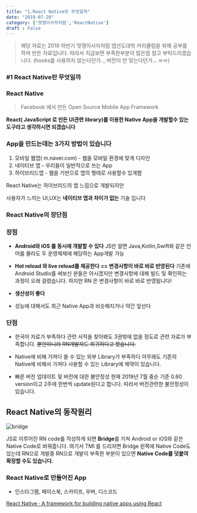 ```yaml
---
title: "1.React Native란 무엇일까"
date: "2019-07-20"
category: ['멋쟁이사자처럼','ReactNative']
draft : False
---
```


>해당 자료는 2019 하반기 멋쟁이사자처럼 앱선도대학 커리큘럼을 위해
>공부를 하며 만든 자료입니다. 따라서 지금보면 부족한부분이 많은점 참고 부탁드리겠습니다. (hooks를 사용하지 않는다던가.., 버전이 안 맞는다던가... ㅠㅠ)


### #1 React Native란 무엇일까
### React Native

> Facebook 에서 만든 Open Source Mobile App Framework

**React( JavaScript 로 만든 UI관련 library)를 이용한 Native App을 개발할수 있는 도구라고 생각하시면 되겠습니다**

### App을 만드는데는 3가지 방법이 있습니다

1. 모바일 웹앱( m.naver.com) - 웹을 모바일 환경에 맞게 디자인
2. 네이티브 앱  - 우리들이 일반적으로 쓰는 App
3. 하이브리드앱 - 웹을 기반으로 앱의 형태로 사용할수 있게함

React Native는 하이브리드의 앱 느낌으로 개발되지만 

사용자가 느끼는 UI,UX는 **네이티브 앱과 차이가 없는** 기술 입니다

### **React Native의 장단점**

### **장점**

- **Android와 iOS 를 동시에 개발할 수 있다**
    JS만 알면 Java,Kotlin,Swift와 같은 언어를 몰라도 두 운영체제에 해당하는 App개발 가능

- **Hot reload 와 live reload를 제공한다 == 변경사항이 바로 바로 반영된다**
    기존에 Android Studio를 써보신 분들은 아시겠지만 변경사항에 대해
    빌드 및 확인하는 과정이 오래 걸렸습니다. 하지만 RN 은 변경사항이 바로 바로 반영됩니다!

- **생산성이 좋다**
- 성능에 대해서도 최근 Native App과 비슷해지거나 약간 앞선다

### **단점**

- 한국어 자료가 부족하다
    관련 서적을 찾아봐도 3권밖에 없을 정도로 관련 자료가 부족합니다.
    ~~뿐만아니라 RN개발자도 희귀하다고 봤습니다.~~

- Native에 비해 가져다 쓸 수 있는 외부 Library가 부족하다
    아무래도 기존의 Native에 비해서 가져다 사용할 수 있는 Library에 제약이 있습니다.

- 빠른 버전 업데이트 및 버전에 대한 불안정성
    현재 2019년 7월 중순 기준 0.60 version이고 2주에 한번씩 update된다고 합니다.
    따라서 버전관련한 불안정성이 있습니다.

## React Native의 동작원리

![bridge](./image/RN_bridge.png)

JS로 이루어진 RN code를 작성하게 되면 
**Bridge**를 거쳐 Android or iOS와 같은 Native Code로 바꿔줍니다.
여기서 TMI 를 드리자면 Bridge 왼쪽에 Native Code도 있는데 
RN으로 개발중 RN으로 개발이 부족한 부분이 있으면 **Native Code를 덧붙여 확장할 수도 있습니다.**

### **React Native로 만들어진 App**

- 인스타그램, 페이스북, 스카이프, 우버, 디스코드


[React Native · A framework for building native apps using React](https://facebook.github.io/react-native/showcase)